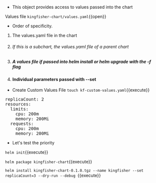 - This object provides access to values passed into the chart

Values file `kingfisher-chart/values.yaml`{{open}}

- Order of specificity.

1. The values.yaml file in the chart
2. ###### If this is a subchart, the values.yaml file of a parent chart
3. ##### A values file if passed into helm install or helm upgrade with the -f flag
4. #### Individual parameters passed with --set

- Create Custom Values File
`touch kf-custom-values.yaml`{{execute}}

<pre class="file" data-filename="kf-custom-values.yaml" data-target="replace">
replicaCount: 2
resources:
  limits:
    cpu: 200m
    memory: 200Mi
  requests:
    cpu: 200m
    memory: 200Mi
</pre>

- Let's test the priority

`helm init`{{execute}}

`helm package kingfisher-chart`{{execute}}

`helm install kingfisher-chart-0.1.0.tgz --name kingfisher --set replicaCount=3 --dry-run --debug `{{execute}}
